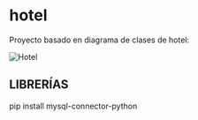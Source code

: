 # hotel

Proyecto basado en diagrama de clases de hotel:

![Hotel](https://d2slcw3kip6qmk.cloudfront.net/marketing/pages/chart/class-diagram-for-hotel-management-system-UML/UML_class_diagram_hotel-949x683.PNG)

## LIBRERÍAS
pip install mysql-connector-python